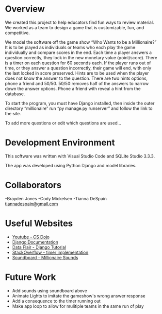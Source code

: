 # Overview

We created this project to help educators find fun ways to review material. We worked as a team to design a game that is customizable, fun, and competitive.

We model the software off the game show “Who Wants to be a Millionaire?” It is to be played as individuals or teams who each play the game individually and compare scores in the end. Each time a player answers a question correctly, they lock in the new monetary value (point/score). There is a timer on each question for 60 seconds each. If the player runs out of time, or they answer a question incorrectly, their game will end, with only the last locked in score preserved. Hints are to be used when the player does not know the answer to the question. There are two hints options, phone a friend and 50/50. 50/50 removes half of the answers to narrow down the answer options. Phone a friend with reveal a hint from the database.

To start the program, you must have Django installed, then inside the outer directory “millionaire” run “py manage.py runserver” and follow the link to the site.

To add more questions or edit which questions are used... 


# Development Environment

This software was written with Visual Studio Code and SQLite Studio 3.3.3.

The app was developed using Python Django and model libraries.

# Collaborators

-Brayden Jones
-Cody Mickelsen
-Tianna DeSpain tiannadespain@gmail.com

# Useful Websites

- [Youtube - CS Dojo](https://www.youtube.com/watch?v=h7rvyDK70FA&list=PLBZBJbE_rGRXBhJNdKbN7IUy-ctlOFxA1&index=2)
- [Django Documentation](https://docs.djangoproject.com/en/4.0/topics/db/models/)
- [Data Flair - Django Tutorial](https://data-flair.training/blogs/create-quiz-application-python-django/)
- [StackOverflow - timer implementation](https://stackoverflow.com/questions/10603409/how-to-implement-countdown-timer-in-django)
- [Soundboard - Millionaire Sounds](https://www.soundboard.com/sb/onemilliondollars)

# Future Work

- Add sounds using soundboard above
- Animate Lights to imitate the gameshow's wrong answer response
- Add a consequence to the timer running out
- Make app loop to allow for mulitiple teams in the same run of play
